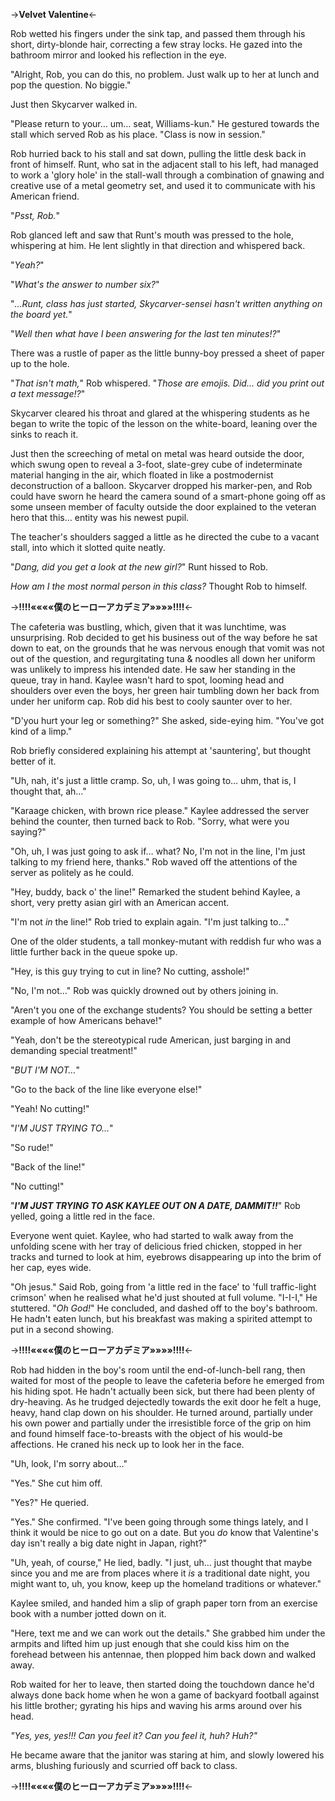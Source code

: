 ->**Velvet Valentine**<-

Rob wetted his fingers under the sink tap, and passed them through his short, dirty-blonde hair, correcting a few stray locks. He gazed into the bathroom mirror and looked his reflection in the eye.

"Alright, Rob, you can do this, no problem. Just walk up to her at lunch and pop the question. No biggie."

Just then Skycarver walked in.

"Please return to your… um… seat, Williams-kun." He gestured towards the stall which served Rob as his place. "Class is now in session."

Rob hurried back to his stall and sat down, pulling the little desk back in front of himself. Runt, who sat in the adjacent stall to his left, had managed to work a 'glory hole' in the stall-wall through a combination of gnawing and creative use of a metal geometry set, and used it to communicate with his American friend.

"*Psst, Rob.*"

Rob glanced left and saw that Runt's mouth was pressed to the hole, whispering at him. He lent slightly in that direction and whispered back.

"*Yeah?*"

"*What's the answer to number six?*"

"*...Runt, class has just started, Skycarver-sensei hasn't written anything on the board yet.*"

"*Well then what have I been answering for the last ten minutes!?*"

There was a rustle of paper as the little bunny-boy pressed a sheet of paper up to the hole.

"*That isn't math,*" Rob whispered. "*Those are emojis. Did… did you print out a text message!?*"

Skycarver cleared his throat and glared at the whispering students as he began to write the topic of the lesson on the white-board, leaning over the sinks to reach it.

Just then the screeching of metal on metal was heard outside the door, which swung open to reveal a 3-foot, slate-grey cube of indeterminate material hanging in the air, which floated in like a postmodernist deconstruction of a balloon. Skycarver dropped his marker-pen, and Rob could have sworn he heard the camera sound of a smart-phone going off as some unseen member of faculty outside the door explained to the veteran hero that this… entity was his newest pupil.

The teacher's shoulders sagged a little as he directed the cube to a vacant stall, into which it slotted quite neatly.

"*Dang, did you get a look at the new girl?*" Runt hissed to Rob.

*How am I the most normal person in this class?* Thought Rob to himself.

->**‼‼««««僕のヒーローアカデミア»»»»‼‼**<-

The cafeteria was bustling, which, given that it was lunchtime, was unsurprising. Rob decided to get his business out of the way before he sat down to eat, on the grounds that he was nervous enough that vomit was not out of the question, and regurgitating tuna & noodles all down her uniform was unlikely to impress his intended date. He saw her standing in the queue, tray in hand. Kaylee wasn't hard to spot, looming head and shoulders over even the boys, her green hair tumbling down her back from under her uniform cap. Rob did his best to cooly saunter over to her.

"D'you hurt your leg or something?" She asked, side-eying him. "You've got kind of a limp."

Rob briefly considered explaining his attempt at 'sauntering', but thought better of it.

"Uh, nah, it's just a little cramp. So, uh, I was going to… uhm, that is, I thought that, ah…"

"Karaage chicken, with brown rice please." Kaylee addressed the server behind the counter, then turned back to Rob. "Sorry, what were you saying?"

"Oh, uh, I was just going to ask if… what? No, I'm not in the line, I'm just talking to my friend here, thanks." Rob waved off the attentions of the server as politely as he could.

"Hey, buddy, back o' the line!" Remarked the student behind Kaylee, a short, very pretty asian girl with an American accent.

"I'm not *in* the line!" Rob tried to explain again. "I'm just talking to…"

One of the older students, a tall monkey-mutant with reddish fur who was a little further back in the queue spoke up.

"Hey, is this guy trying to cut in line? No cutting, asshole!"

"No, I'm not…" Rob was quickly drowned out by others joining in.

"Aren't you one of the exchange students? You should be setting a better example of how Americans behave!"

"Yeah, don't be the stereotypical rude American, just barging in and demanding special treatment!"

"*BUT I'M NOT…*"

"Go to the back of the line like everyone else!"

"Yeah! No cutting!"

"*I'M JUST TRYING TO…*"

"So rude!"

"Back of the line!"

"No cutting!"

"***I'M JUST TRYING TO ASK KAYLEE OUT ON A DATE, DAMMIT!!***" Rob yelled, going a little red in the face.

Everyone went quiet. Kaylee, who had started to walk away from the unfolding scene with her tray of delicious fried chicken, stopped in her tracks and turned to look at him, eyebrows disappearing up into the brim of her cap, eyes wide.

"Oh jesus." Said Rob, going from 'a little red in the face' to 'full traffic-light crimson' when he realised what he'd just shouted at full volume. "I-I-I," He stuttered. "*Oh God!*" He concluded, and dashed off to the boy's bathroom. He hadn't eaten lunch, but his breakfast was making a spirited attempt to put in a second showing.

->**‼‼««««僕のヒーローアカデミア»»»»‼‼**<-

Rob had hidden in the boy's room until the end-of-lunch-bell rang, then waited for most of the people to leave the cafeteria before he emerged from his hiding spot. He hadn't actually been sick, but there had been plenty of dry-heaving. As he trudged dejectedly towards the exit door he felt a huge, heavy, hand clap down on his shoulder. He turned around, partially under his own power and partially under the irresistible force of the grip on him and found himself face-to-breasts with the object of his would-be affections. He craned his neck up to look her in the face.

"Uh, look, I'm sorry about…"

"Yes." She cut him off.

"Yes?" He queried.

"Yes." She confirmed. "I've been going through some things lately, and I think it would be nice to go out on a date. But you *do* know that Valentine's day isn't really a big date night in Japan, right?"

"Uh, yeah, of course," He lied, badly. "I just, uh… just thought that maybe since you and me are from places where it *is* a traditional date night, you might want to, uh, you know, keep up the homeland traditions or whatever."

Kaylee smiled, and handed him a slip of graph paper torn from an exercise book with a number jotted down on it.

"Here, text me and we can work out the details." She grabbed him under the armpits and lifted him up just enough that she could kiss him on the forehead between his antennae, then plopped him back down and walked away.

Rob waited for her to leave, then started doing the touchdown dance he'd always done back home when he won a game of backyard football against his little brother; gyrating his hips and waving his arms around over his head.

*"Yes, yes, yes!!! Can you feel it? Can you feel it, huh? Huh?"*

He became aware that the janitor was staring at him, and slowly lowered his arms, blushing furiously and scurried off back to class.

->**‼‼««««僕のヒーローアカデミア»»»»‼‼**<-